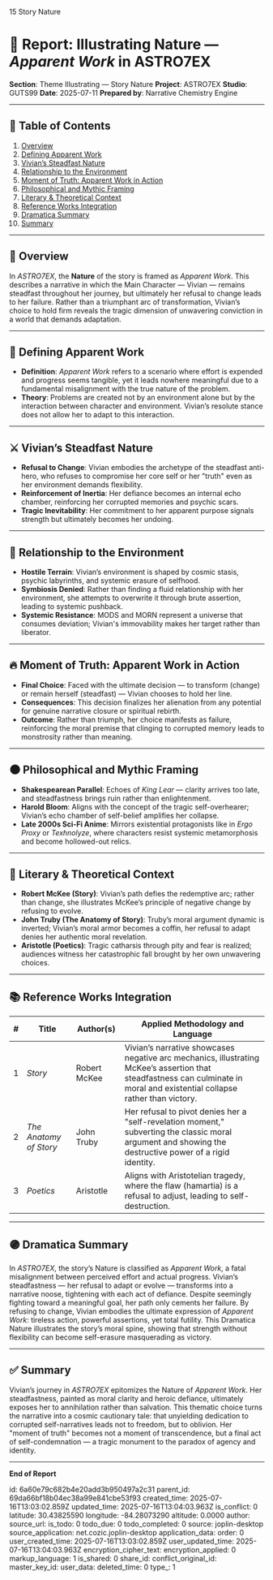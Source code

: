 15 Story Nature

# 📘 Report: Illustrating Nature — *Apparent Work* in ASTRO7EX

**Section**: Theme Illustrating — Story Nature
**Project**: ASTRO7EX
**Studio**: GUTS99
**Date**: 2025-07-11
**Prepared by**: Narrative Chemistry Engine

---

## 📓 Table of Contents

1. [Overview](#overview)
2. [Defining Apparent Work](#defining-apparent-work)
3. [Vivian’s Steadfast Nature](#vivians-steadfast-nature)
4. [Relationship to the Environment](#relationship-to-the-environment)
5. [Moment of Truth: Apparent Work in Action](#moment-of-truth-apparent-work-in-action)
6. [Philosophical and Mythic Framing](#philosophical-and-mythic-framing)
7. [Literary & Theoretical Context](#literary--theoretical-context)
8. [Reference Works Integration](#reference-works-integration)
9. [Dramatica Summary](#dramatica-summary)
10. [Summary](#summary)

---

## 🧠 Overview

In *ASTRO7EX*, the **Nature** of the story is framed as *Apparent Work*. This describes a narrative in which the Main Character — Vivian — remains steadfast throughout her journey, but ultimately her refusal to change leads to her failure. Rather than a triumphant arc of transformation, Vivian’s choice to hold firm reveals the tragic dimension of unwavering conviction in a world that demands adaptation.

---

## 🎯 Defining Apparent Work

* **Definition**: *Apparent Work* refers to a scenario where effort is expended and progress seems tangible, yet it leads nowhere meaningful due to a fundamental misalignment with the true nature of the problem.
* **Theory**: Problems are created not by an environment alone but by the interaction between character and environment. Vivian’s resolute stance does not allow her to adapt to this interaction.

---

## ⚔️ Vivian’s Steadfast Nature

* **Refusal to Change**: Vivian embodies the archetype of the steadfast anti-hero, who refuses to compromise her core self or her "truth" even as her environment demands flexibility.
* **Reinforcement of Inertia**: Her defiance becomes an internal echo chamber, reinforcing her corrupted memories and psychic scars.
* **Tragic Inevitability**: Her commitment to her apparent purpose signals strength but ultimately becomes her undoing.

---

## 🌌 Relationship to the Environment

* **Hostile Terrain**: Vivian’s environment is shaped by cosmic stasis, psychic labyrinths, and systemic erasure of selfhood.
* **Symbiosis Denied**: Rather than finding a fluid relationship with her environment, she attempts to overwrite it through brute assertion, leading to systemic pushback.
* **Systemic Resistance**: MODS and MORN represent a universe that consumes deviation; Vivian's immovability makes her target rather than liberator.

---

## 🔥 Moment of Truth: Apparent Work in Action

* **Final Choice**: Faced with the ultimate decision — to transform (change) or remain herself (steadfast) — Vivian chooses to hold her line.
* **Consequences**: This decision finalizes her alienation from any potential for genuine narrative closure or spiritual rebirth.
* **Outcome**: Rather than triumph, her choice manifests as failure, reinforcing the moral premise that clinging to corrupted memory leads to monstrosity rather than meaning.

---

## 🌑 Philosophical and Mythic Framing

* **Shakespearean Parallel**: Echoes of *King Lear* — clarity arrives too late, and steadfastness brings ruin rather than enlightenment.
* **Harold Bloom**: Aligns with the concept of the tragic self-overhearer; Vivian’s echo chamber of self-belief amplifies her collapse.
* **Late 2000s Sci-Fi Anime**: Mirrors existential protagonists like in *Ergo Proxy* or *Texhnolyze*, where characters resist systemic metamorphosis and become hollowed-out relics.

---

## 📖 Literary & Theoretical Context

* **Robert McKee (Story)**: Vivian’s path defies the redemptive arc; rather than change, she illustrates McKee’s principle of negative change by refusing to evolve.
* **John Truby (The Anatomy of Story)**: Truby’s moral argument dynamic is inverted; Vivian’s moral armor becomes a coffin, her refusal to adapt denies her authentic moral revelation.
* **Aristotle (Poetics)**: Tragic catharsis through pity and fear is realized; audiences witness her catastrophic fall brought by her own unwavering choices.

---

## 📚 Reference Works Integration

| # | **Title**              | **Author(s)** | **Applied Methodology and Language**                                                                                                                                        |
| - | ---------------------- | ------------- | --------------------------------------------------------------------------------------------------------------------------------------------------------------------------- |
| 1 | *Story*                | Robert McKee  | Vivian’s narrative showcases negative arc mechanics, illustrating McKee’s assertion that steadfastness can culminate in moral and existential collapse rather than victory. |
| 2 | *The Anatomy of Story* | John Truby    | Her refusal to pivot denies her a "self-revelation moment," subverting the classic moral argument and showing the destructive power of a rigid identity.                    |
| 3 | *Poetics*              | Aristotle     | Aligns with Aristotelian tragedy, where the flaw (hamartia) is a refusal to adjust, leading to self-destruction.                                                            |

---

## 🟣 Dramatica Summary

In *ASTRO7EX*, the story’s Nature is classified as *Apparent Work*, a fatal misalignment between perceived effort and actual progress. Vivian’s steadfastness — her refusal to adapt or evolve — transforms into a narrative noose, tightening with each act of defiance. Despite seemingly fighting toward a meaningful goal, her path only cements her failure. By refusing to change, Vivian embodies the ultimate expression of *Apparent Work*: tireless action, powerful assertions, yet total futility. This Dramatica Nature illustrates the story’s moral spine, showing that strength without flexibility can become self-erasure masquerading as victory.

---

## ✅ Summary

Vivian’s journey in *ASTRO7EX* epitomizes the Nature of *Apparent Work*. Her steadfastness, painted as moral clarity and heroic defiance, ultimately exposes her to annihilation rather than salvation. This thematic choice turns the narrative into a cosmic cautionary tale: that unyielding dedication to corrupted self-narratives leads not to freedom, but to oblivion. Her "moment of truth" becomes not a moment of transcendence, but a final act of self-condemnation — a tragic monument to the paradox of agency and identity.

---

**End of Report**


id: 6a60e79c682b4e20add3b950497a2c31
parent_id: 69da66bf18b04ec38a99e841cbe53f93
created_time: 2025-07-16T13:03:02.859Z
updated_time: 2025-07-16T13:04:03.963Z
is_conflict: 0
latitude: 30.43825590
longitude: -84.28073290
altitude: 0.0000
author: 
source_url: 
is_todo: 0
todo_due: 0
todo_completed: 0
source: joplin-desktop
source_application: net.cozic.joplin-desktop
application_data: 
order: 0
user_created_time: 2025-07-16T13:03:02.859Z
user_updated_time: 2025-07-16T13:04:03.963Z
encryption_cipher_text: 
encryption_applied: 0
markup_language: 1
is_shared: 0
share_id: 
conflict_original_id: 
master_key_id: 
user_data: 
deleted_time: 0
type_: 1